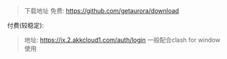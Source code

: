 > 下载地址
免费: https://github.com/getaurora/download

付费(较稳定): 
> 地址: https://jx.2.akkcloud1.com/auth/login
 一般配合clash for window使用
